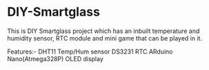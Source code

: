 # DIY-Smartglass
This is DIY Smartglass project which has an inbuilt temperature and humidity sensor, RTC module and mini game that can be played in it.

Features:-
DHT11 Temp/Hum sensor
DS3231 RTC
ARduino Nano(Atmega328P)
OLED display
